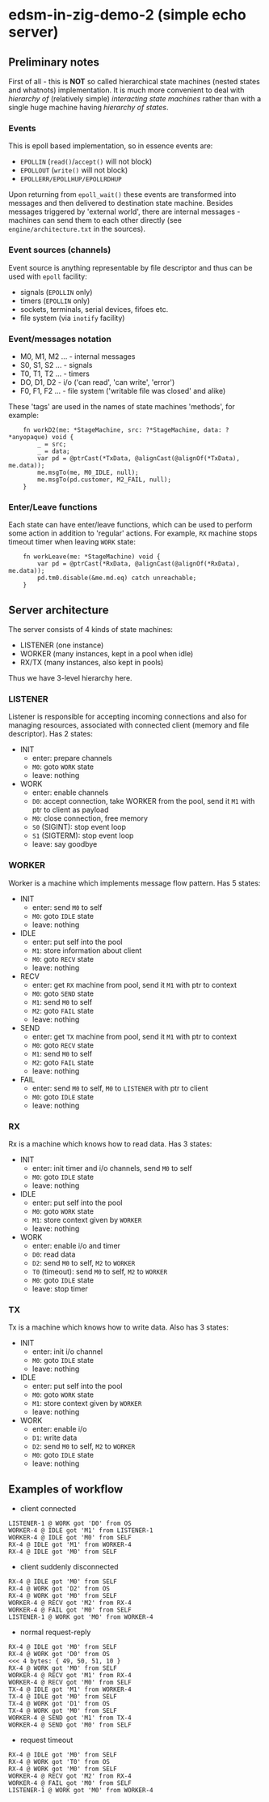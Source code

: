 # edsm-in-zig-demo-2 (simple echo server)

## Preliminary notes

First of all - this is **NOT** so called hierarchical state machines (nested states and whatnots)
implementation. It is much more convenient to deal with *hierarchy of* (relatively simple)
*interacting state machines* rather than with a single huge machine having *hierarchy of states*.

### Events

This is epoll based implementation, so in essence events are:

* `EPOLLIN` (`read()`/`accept()` will not block)
* `EPOLLOUT` (`write()` will not block)
* `EPOLLERR/EPOLLHUP/EPOLLRDHUP`

Upon returning from `epoll_wait()` these events are transformed into messages
and then delivered to destination state machine. Besides messages triggered
by 'external world', there are internal messages - machines can send them to each other directly
(see `engine/architecture.txt` in the sources).

### Event sources (channels)

Event source is anything representable by file descriptor and thus can be used with `epoll` facility:

* signals (`EPOLLIN` only)
* timers (`EPOLLIN` only)
* sockets, terminals, serial devices, fifoes etc.
* file system (via `inotify` facility)

### Event/messages notation

* M0, M1, M2 ... - internal messages
* S0, S1, S2 ... - signals
* T0, T1, T2 ... - timers
* DO, D1, D2     - i/o ('can read', 'can write', 'error')
* F0, F1, F2 ... - file system ('writable file was closed' and alike)

These 'tags' are used in the names of state machines 'methods', for example:

```zig
    fn workD2(me: *StageMachine, src: ?*StageMachine, data: ?*anyopaque) void {
        _ = src;
        _ = data;
        var pd = @ptrCast(*TxData, @alignCast(@alignOf(*TxData), me.data));
        me.msgTo(me, M0_IDLE, null);
        me.msgTo(pd.customer, M2_FAIL, null);
    }
```

### Enter/Leave functions

Each state can have enter/leave functions, which can be used to perform some action
in addition to 'regular' actions. For example, `RX` machine stops timeout timer
when leaving `WORK` state:

```zig
    fn workLeave(me: *StageMachine) void {
        var pd = @ptrCast(*RxData, @alignCast(@alignOf(*RxData), me.data));
        pd.tm0.disable(&me.md.eq) catch unreachable;
    }
```

## Server architecture

The server consists of 4 kinds of state machines:

* LISTENER (one instance)
* WORKER (many instances, kept in a pool when idle)
* RX/TX (many instances, also kept in pools)

Thus we have 3-level hierarchy here.

### LISTENER

Listener is responsible for accepting incoming connections and also for managing
resources, associated with connected client (memory and file descriptor). Has 2 states:

* INIT
    * enter: prepare channels
    * `M0`: goto `WORK` state
    * leave: nothing
* WORK
    * enter: enable channels
    * `D0`: accept connection, take WORKER from the pool, send it `M1` with ptr to client as payload
    * `M0`: close connection, free memory
    * `S0` (SIGINT): stop event loop
    * `S1` (SIGTERM): stop event loop
    * leave: say goodbye

### WORKER

Worker is a machine which implements message flow pattern. Has 5 states:

* INIT
    * enter: send `M0` to self
    * `M0`: goto `IDLE` state
    * leave: nothing
* IDLE
    * enter: put self into the pool
    * `M1`: store information about client
    * `M0`: goto `RECV` state
    * leave: nothing
* RECV
    * enter: get `RX` machine from pool, send it `M1` with ptr to context
    * `M0`: goto `SEND` state
    * `M1`: send `M0` to self
    * `M2`: goto `FAIL` state
    * leave: nothing
* SEND
    * enter: get `TX` machine from pool, send it `M1` with ptr to context
    * `M0`: goto `RECV` state
    * `M1`: send `M0` to self
    * `M2`: goto `FAIL` state
    * leave: nothing
* FAIL
    * enter: send `M0` to self, `M0` to `LISTENER` with ptr to client
    * `M0`: goto `IDLE` state
    * leave: nothing

### RX

Rx is a machine which knows how to read data. Has 3 states:

* INIT
    * enter: init timer and i/o channels, send `M0` to self
    * `M0`: goto `IDLE` state
    * leave: nothing
* IDLE
    * enter: put self into the pool
    * `M0`: goto `WORK` state
    * `M1`: store context given by `WORKER`
    * leave: nothing
* WORK
    * enter: enable i/o and timer
    * `D0`: read data
    * `D2`: send `M0` to self, `M2` to `WORKER`
    * `T0` (timeout): send `M0` to self, `M2` to `WORKER`
    * `M0`: goto `IDLE` state
    * leave: stop timer

### TX

Tx is a machine which knows how to write data. Also has 3 states:

* INIT
    * enter: init i/o channel
    * `M0`: goto `IDLE` state
    * leave: nothing
* IDLE
    * enter: put self into the pool
    * `M0`: goto `WORK` state
    * `M1`: store context given by `WORKER`
    * leave: nothing
* WORK
    * enter: enable i/o
    * `D1`: write data
    * `D2`: send `M0` to self, `M2` to `WORKER`
    * `M0`: goto `IDLE` state
    * leave: nothing

## Examples of workflow

* client connected

```
LISTENER-1 @ WORK got 'D0' from OS
WORKER-4 @ IDLE got 'M1' from LISTENER-1
WORKER-4 @ IDLE got 'M0' from SELF
RX-4 @ IDLE got 'M1' from WORKER-4
RX-4 @ IDLE got 'M0' from SELF
```

* client suddenly disconnected

```
RX-4 @ IDLE got 'M0' from SELF
RX-4 @ WORK got 'D2' from OS
RX-4 @ WORK got 'M0' from SELF
WORKER-4 @ RECV got 'M2' from RX-4
WORKER-4 @ FAIL got 'M0' from SELF
LISTENER-1 @ WORK got 'M0' from WORKER-4
```

* normal request-reply

```
RX-4 @ IDLE got 'M0' from SELF
RX-4 @ WORK got 'D0' from OS
<<< 4 bytes: { 49, 50, 51, 10 }
RX-4 @ WORK got 'M0' from SELF
WORKER-4 @ RECV got 'M1' from RX-4
WORKER-4 @ RECV got 'M0' from SELF
TX-4 @ IDLE got 'M1' from WORKER-4
TX-4 @ IDLE got 'M0' from SELF
TX-4 @ WORK got 'D1' from OS
TX-4 @ WORK got 'M0' from SELF
WORKER-4 @ SEND got 'M1' from TX-4
WORKER-4 @ SEND got 'M0' from SELF
```

* request timeout

```
RX-4 @ IDLE got 'M0' from SELF
RX-4 @ WORK got 'T0' from OS
RX-4 @ WORK got 'M0' from SELF
WORKER-4 @ RECV got 'M2' from RX-4
WORKER-4 @ FAIL got 'M0' from SELF
LISTENER-1 @ WORK got 'M0' from WORKER-4
```

